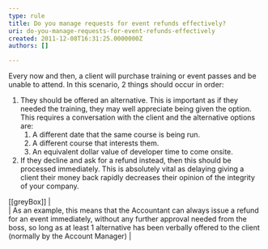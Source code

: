 ```yaml
---
type: rule
title: Do you manage requests for event refunds effectively?
uri: do-you-manage-requests-for-event-refunds-effectively
created: 2011-12-08T16:31:25.0000000Z
authors: []

---
```


Every now and then, a client will purchase training or event passes and be unable to attend. In this scenario, 2 things should occur in order: 
1. They should be offered an alternative. This is important as if they needed the training, they may well appreciate being given the option. This requires a conversation with the client and the alternative options are:
    1. A different date that the same course is being run.
    2. A different course that interests them.
    3. An equivalent dollar value of developer time to come onsite.
2. If they decline and ask for a refund instead, then this should be processed immediately. This is absolutely vital as delaying giving a client their money back rapidly decreases their opinion of the integrity of your company.


[[greyBox]]
|  <br>
| As an example, this means that the Accountant can always issue a refund for an event immediately, without any further approval needed from the boss, so long as at least 1 alternative has been verbally offered to the client (normally by the Account Manager)
| <br>
